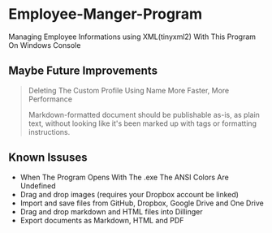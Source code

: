 # Employee-Manger-Program
Managing Employee Informations using XML(tinyxml2) With This Program On Windows Console 

## Maybe Future Improvements
> Deleting The Custom Profile Using Name
> More Faster, More Performance
> 
> Markdown-formatted document should be
> publishable as-is, as plain text, without
> looking like it's been marked up with tags
> or formatting instructions.


## Known Issuses

- When The Program Opens With The .exe The ANSI Colors Are Undefined
- Drag and drop images (requires your Dropbox account be linked)
- Import and save files from GitHub, Dropbox, Google Drive and One Drive
- Drag and drop markdown and HTML files into Dillinger
- Export documents as Markdown, HTML and PDF





```c++
```
